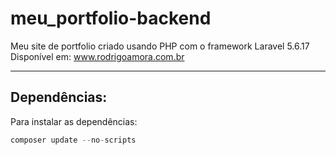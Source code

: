 # meu_portfolio-backend
Meu site de portfolio criado usando PHP com o framework Laravel 5.6.17 <br>
Disponível em: www.rodrigoamora.com.br

<hr>

Dependências:
-------------
Para instalar as dependências:
```groovy
composer update --no-scripts
